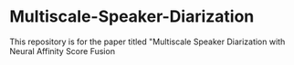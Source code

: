 # Multiscale-Speaker-Diarization
This repository is for the paper titled "Multiscale Speaker Diarization with Neural Affinity Score Fusion
